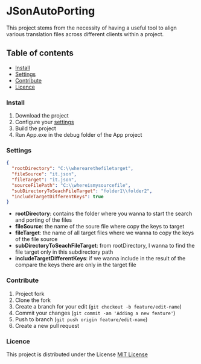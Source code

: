 # JSonAutoPorting

This project stems from the necessity of having a useful tool to align various translation files across different clients within a project.

## Table of contents

- [Install](#install)
- [Settings](#settings)
- [Contribute](#contribute)
- [Licence](#licence)


### Install

1. Download the project
2. Configure your [settings](#settings)
3. Build the project
4. Run App.exe in the debug folder of the App project
   
### Settings

```json
{
  "rootDirectory": "C:\\wherearethefiletarget",
  "fileSource": "it.json",
  "fileTarget": "it.json",
  "sourceFilePath": "C:\\whereismysourcefile",
  "subDirectoryToSeachFileTarget": "folder1\\folder2",
  "includeTargetDifferentKeys": true
}
```

- **rootDirectory**: contains the folder where you wanna to start the search and porting of the files
- **fileSource**: the name of the soure file where copy the keys to target
- **fileTarget**: the name of all target files where we wanna to copy the keys of the file source
- **subDirectoryToSeachFileTarget**: from rootDirectory, I wanna to find the file target only in this subdirectory path
- **includeTargetDifferentKeys**: if we wanna include in the result of the compare the keys there are only in the target file

### Contribute

1. Project fork
2. Clone the fork
3. Create a branch for your edit (`git checkout -b feature/edit-name`)
4. Commit your changes (`git commit -am 'Adding a new feature'`)
5. Push to branch (`git push origin feature/edit-name`)
6. Create a new pull request

### Licence

This project is distributed under the License [MIT License](https://opensource.org/licenses/MIT)
